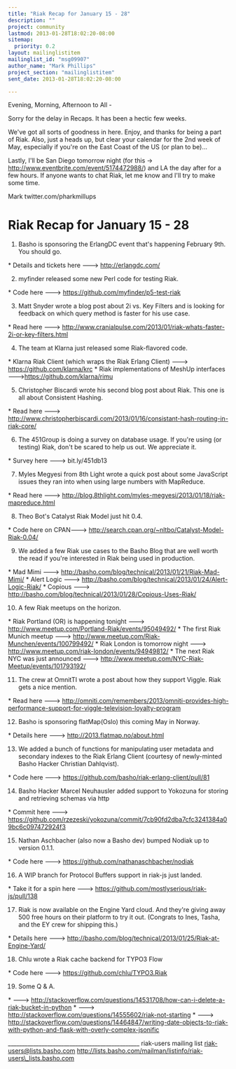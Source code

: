 ```yaml
---
title: "Riak Recap for January 15 - 28"
description: ""
project: community
lastmod: 2013-01-28T18:02:20-08:00
sitemap:
  priority: 0.2
layout: mailinglistitem
mailinglist_id: "msg09907"
author_name: "Mark Phillips"
project_section: "mailinglistitem"
sent_date: 2013-01-28T18:02:20-08:00

---
```



Evening, Morning, Afternoon to All -

Sorry for the delay in Recaps. It has been a hectic few weeks.

We've got all sorts of goodness in here. Enjoy, and thanks for being a
part of Riak. Also, just a heads up, but clear your calendar for the
2nd week of May, especially if you're on the East Coast of the US (or
plan to be)...

Lastly, I'll be San Diego tomorrow night (for this ->
http://www.eventbrite.com/event/5174472988/) and LA the day after for
a few hours. If anyone wants to chat Riak, let me know and I'll try to
make some time.

Mark
twitter.com/pharkmillups

Riak Recap for January 15 - 28
=======================

1) Basho is sponsoring the ErlangDC event that's happening February
9th. You should go.

\* Details and tickets here ---> http://erlangdc.com/

2) myfinder released some new Perl code for testing Riak.

\* Code here ---> https://github.com/myfinder/p5-test-riak

3) Matt Snyder wrote a blog post about 2i vs. Key Filters and is
looking for feedback on which query method is faster for his use case.

\* Read here --->
http://www.cranialpulse.com/2013/01/riak-whats-faster-2i-or-key-filters.html

4) The team at Klarna just released some Riak-flavored code.

\* Klarna Riak Client (which wraps the Riak Erlang Client) --->
https://github.com/klarna/krc
\* Riak implementations of MeshUp interfaces --->https://github.com/klarna/rimu

5) Christopher Biscardi wrote his second blog post about Riak. This
one is all about Consistent Hashing.

\* Read here --->
http://www.christopherbiscardi.com/2013/01/16/consistant-hash-routing-in-riak-core/

6) The 451Group is doing a survey on database usage. If you're using
(or testing) Riak, don't be scared to help us out. We appreciate it.

\* Survey here ---> bit.ly/451db13

7) Myles Megyesi from 8th Light wrote a quick post about some
JavaScript issues they ran into when using large numbers with
MapReduce.

\* Read here --->
http://blog.8thlight.com/myles-megyesi/2013/01/18/riak-mapreduce.html

8) Theo Bot's Catalyst Riak Model just hit 0.4.

\* Code here on CPAN---> http://search.cpan.org/~nltbo/Catalyst-Model-Riak-0.04/

9) We added a few Riak use cases to the Basho Blog that are well worth
the read if you're interested in Riak being used in production.

\* Mad Mimi ---> http://basho.com/blog/technical/2013/01/21/Riak-Mad-Mimi/
\* Alert Logic ---> http://basho.com/blog/technical/2013/01/24/Alert-Logic-Riak/
\* Copious ---> http://basho.com/blog/technical/2013/01/28/Copious-Uses-Riak/

10) A few Riak meetups on the horizon.

\* Riak Portland (OR) is happening tonight --->
http://www.meetup.com/Portland-Riak/events/95049492/
\* The first Riak Munich meetup --->
http://www.meetup.com/Riak-Munchen/events/100799492/
\* Riak London is tomorrow night --->
http://www.meetup.com/riak-london/events/94949812/
\* The next Riak NYC was just announced --->
http://www.meetup.com/NYC-Riak-Meetup/events/101793192/

11) The crew at OmnitTI wrote a post about how they support Viggle.
Riak gets a nice mention.

\* Read here --->
http://omniti.com/remembers/2013/omniti-provides-high-performance-support-for-viggle-television-loyalty-program

12) Basho is sponsoring flatMap(Oslo) this coming May in Norway.

\* Details here ---> http://2013.flatmap.no/about.html

13) We added a bunch of functions for manipulating user metadata and
secondary indexes to the Riak Erlang Client (courtesy of newly-minted
Basho Hacker Christian Dahlqvist).

\* Code here ---> https://github.com/basho/riak-erlang-client/pull/81

14) Basho Hacker Marcel Neuhausler added support to Yokozuna for
storing and retrieving schemas via http

\* Commit here --->
https://github.com/rzezeski/yokozuna/commit/7cb90fd2dba7cfc3241384a09bc6c097472924f3

15) Nathan Aschbacher (also now a Basho dev) bumped Nodiak up to version 0.1.1.

\* Code here ---> https://github.com/nathanaschbacher/nodiak

16) A WIP branch for Protocol Buffers support in riak-js just landed.

\* Take it for a spin here ---> https://github.com/mostlyserious/riak-js/pull/138

17) Riak is now available on the Engine Yard cloud. And they're giving
away 500 free hours on their platform to try it out. (Congrats to
Ines, Tasha, and the EY crew for shipping this.)

\* Details here --->
http://basho.com/blog/technical/2013/01/25/Riak-at-Engine-Yard/

18) Chlu wrote a Riak cache backend for TYPO3 Flow

\* Code here ---> https://github.com/chlu/TYPO3.Riak

19) Some Q & A.

\* ---> 
http://stackoverflow.com/questions/14531708/how-can-i-delete-a-riak-bucket-in-python
\* ---> http://stackoverflow.com/questions/14555602/riak-not-starting
\* ---> 
http://stackoverflow.com/questions/14464847/writing-date-objects-to-riak-with-python-and-flask-with-overly-complex-jsonific

\_\_\_\_\_\_\_\_\_\_\_\_\_\_\_\_\_\_\_\_\_\_\_\_\_\_\_\_\_\_\_\_\_\_\_\_\_\_\_\_\_\_\_\_\_\_\_
riak-users mailing list
riak-users@lists.basho.com
http://lists.basho.com/mailman/listinfo/riak-users\_lists.basho.com

